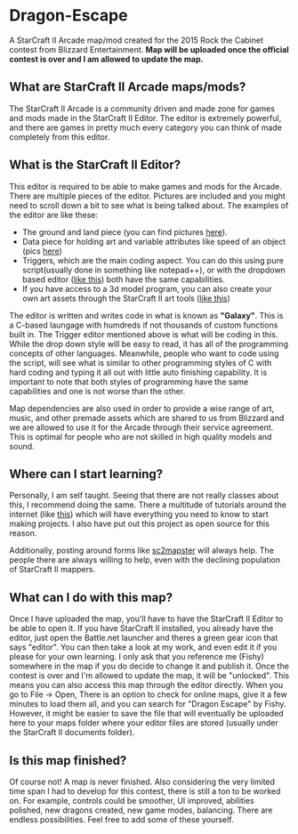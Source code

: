 # Dragon-Escape
A StarCraft II Arcade map/mod created for the 2015 Rock the Cabinet contest from Blizzard Entertainment.
**Map will be uploaded once the official contest is over and I am allowed to update the map.**


## What are StarCraft II Arcade maps/mods?
The StarCraft II Arcade is a community driven and made zone for games and mods made in the StarCraft II Editor. The editor is extremely powerful, and there are games in pretty much every category you can think of made completely from this editor.

## What is the StarCraft II Editor?
This editor is required to be able to make games and mods for the Arcade. There are multiple pieces of the editor. Pictures are included and you might need to scroll down a bit to see what is being talked about. The examples of the editor are like these: 
* The ground and land piece (you can find pictures [here](http://us.battle.net/sc2/en/game/maps-and-mods/tutorials/terrain/1)).
* Data piece for holding art and variable attributes like speed of an object (pics [here](http://us.battle.net/sc2/en/game/maps-and-mods/tutorials/data/1))
* Triggers, which are the main coding aspect. You can do this using pure script(usually done in something like notepad++), or with the dropdown based editor ([like this](http://us.battle.net/sc2/en/game/maps-and-mods/tutorials/trigger/1)) both have the same capabilities.
* If you have access to a 3d model program, you can also create your own art assets through the StarCraft II art tools ([like this](http://us.battle.net/sc2/en/blog/10788362/starcraft-ii-art-tools-open-beta-8-30-2013))


The editor is written and writes code in what is known as **"Galaxy"**. This is a C-based laungage with humdreds if not thousands of custom functions built in. The Trigger editor mentioned above is what will be coding in this. While the drop down style will be easy to read, it has all of the programming concepts of other languages. Meanwhile, people who want to code using the script, will see what is similar to other programming styles of C with hard coding and typing it all out with little auto finishing capability. It is important to note that both styles of programming have the same capabilities and one is not worse than the other.

Map dependencies are also used in order to provide a wise range of art, music, and other premade assets which are shared to us from Blizzard and we are allowed to use it for the Arcade through their service agreement. This is optimal for people who are not skilled in high quality models and sound.

## Where can I start learning?
Personally, I am self taught. Seeing that there are not really classes about this, I recommend doing the same. There a multitude of tutorials around the internet (like [this](http://wiki.sc2mapster.com/Tutorials)) which will have everything you need to know to start making projects. I also have put out this project as open source for this reason.

Additionally, posting around forms like [sc2mapster](http://www.sc2mapster.com/forums/development/) will always help. The people there are always willing to help, even with the declining population of StarCraft II mappers.

## What can I do with this map?
Once I have uploaded the map, you'll have to have the StarCraft II Editor to be able to open it. If you have StarCraft II installed, you already have the editor, just open the Battle.net launcher and theres a green gear icon that says "editor". You can then take a look at my work, and even edit it if you please for your own learning. I only ask that you reference me (Fishy) somewhere in the map if you do decide to change it and publish it. Once the contest is over and I'm allowed to update the map, it will be "unlocked". This means you can also access this map through the editor directly. When you go to File -> Open, There is an option to check for online maps, give it a few minutes to load them all, and you can search for "Dragon Escape" by Fishy. However, it might be easier to save the file that will eventually be uploaded here to your maps folder where your editor files are stored (usually under the StarCraft II documents folder).

## Is this map finished?
Of course not! A map is never finished. Also considering the very limited time span I had to develop for this contest, there is still a ton to be worked on. For example, controls could be smoother, UI improved, abilities polished, new dragons created, new game modes, balancing. There are endless possibilities. Feel free to add some of these yourself.

## 


